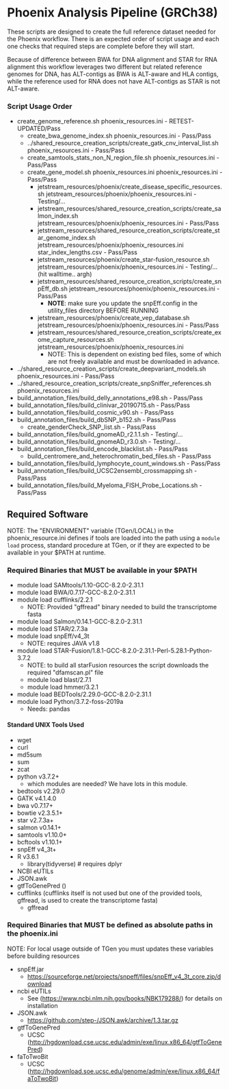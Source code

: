 # Phoenix Analysis Pipeline (GRCh38)

These scripts are designed to create the full reference dataset needed for the Phoenix workflow.
There is an expected order of script usage and each one checks that required steps are complete
before they will start.

Because of difference between BWA for DNA alignment and STAR for RNA alignment this workflow leverages
two different but related reference genomes for DNA, has ALT-contigs as BWA is ALT-aware and HLA contigs,
while the reference used for RNA does not have ALT-contigs as STAR is not ALT-aware.

### Script Usage Order
* create_genome_reference.sh phoenix_resources.ini  - RETEST-UPDATED/Pass
  * create_bwa_genome_index.sh phoenix_resources.ini  - Pass/Pass
  * ../shared_resource_creation_scripts/create_gatk_cnv_interval_list.sh phoenix_resources.ini  - Pass/Pass
  * create_samtools_stats_non_N_region_file.sh phoenix_resources.ini  - Pass/Pass
  * create_gene_model.sh phoenix_resources.ini phoenix_resources.ini - Pass/Pass
    * jetstream_resources/phoenix/create_disease_specific_resources.sh jetstream_resources/phoenix/phoenix_resources.ini - Testing/...
    * jetstream_resources/shared_resource_creation_scripts/create_salmon_index.sh jetstream_resources/phoenix/phoenix_resources.ini - Pass/Pass
    * jetstream_resources/shared_resource_creation_scripts/create_star_genome_index.sh jetstream_resources/phoenix/phoenix_resources.ini star_index_lengths.csv - Pass/Pass
    * jetstream_resources/phoenix/create_star-fusion_resource.sh jetstream_resources/phoenix/phoenix_resources.ini - Testing/... (hit walltime.. argh)
    * jetstream_resources/shared_resource_creation_scripts/create_snpEff_db.sh jetstream_resources/phoenix/phoenix_resources.ini - Pass/Pass
      * **NOTE**: make sure you update the snpEff.config in the utility_files directory BEFORE RUNNING
    * jetstream_resources/phoenix/create_vep_database.sh jetstream_resources/phoenix/phoenix_resources.ini  - Pass/Pass
    * jetstream_resources/shared_resource_creation_scripts/create_exome_capture_resources.sh jetstream_resources/phoenix/phoenix_resources.ini
      * NOTE: This is dependent on existing bed files, some of which are not freely available and must be downloaded in advance.
* ../shared_resource_creation_scripts/create_deepvariant_models.sh phoenix_resources.ini  - Pass/Pass
* ../shared_resource_creation_scripts/create_snpSniffer_references.sh phoenix_resources.ini
* build_annotation_files/build_delly_annotations_e98.sh   - Pass/Pass
* build_annotation_files/build_clinivar_20190715.sh  - Pass/Pass
* build_annotation_files/build_cosmic_v90.sh  - Pass/Pass
* build_annotation_files/build_dbSNP_b152.sh - Pass/Pass
  * create_genderCheck_SNP_list.sh - Pass/Pass
* build_annotation_files/build_gnomeAD_r2.1.1.sh  - Testing/...
* build_annotation_files/build_gnomeAD_r3.0.sh  - Testing/...
* build_annotation_files/build_encode_blacklist.sh  - Pass/Pass
  * build_centromere_and_heterochromatin_bed_files.sh  - Pass/Pass
* build_annotation_files/build_lymphocyte_count_windows.sh  - Pass/Pass
* build_annotation_files/build_UCSC2ensembl_crossmapping.sh  - Pass/Pass
* build_annotation_files/build_Myeloma_FISH_Probe_Locations.sh  - Pass/Pass


## Required Software
NOTE: The "ENVIRONMENT" variable (TGen/LOCAL) in the phoenix_resource.ini defines if tools are loaded into the path using a `module load`
process, standard procedure at TGen, or if they are expected to be available in your $PATH at runtime.

### Required Binaries that MUST be available in your $PATH
* module load SAMtools/1.10-GCC-8.2.0-2.31.1
* module load BWA/0.7.17-GCC-8.2.0-2.31.1
* module load cufflinks/2.2.1
  * NOTE: Provided "gffread" binary needed to build the transcriptome fasta
* module load Salmon/0.14.1-GCC-8.2.0-2.31.1
* module load STAR/2.7.3a
* module load snpEff/v4_3t
  * NOTE: requires JAVA v1.8
* module load STAR-Fusion/1.8.1-GCC-8.2.0-2.31.1-Perl-5.28.1-Python-3.7.2
  * NOTE: to build all starFusion resources the script downloads the required "dfamscan.pl" file
  * module load blast/2.7.1
  * module load hmmer/3.2.1
* module load BEDTools/2.29.0-GCC-8.2.0-2.31.1
* module load Python/3.7.2-foss-2019a
  * Needs: pandas

#### Standard UNIX Tools Used
* wget
* curl
* md5sum
* sum
* zcat
* python v3.7.2+
  * which modules are needed? We have lots in this module.
* bedtools v2.29.0
* GATK v4.1.4.0
* bwa v0.7.17+
* bowtie v2.3.5.1+
* star v2.7.3a+
* salmon v0.14.1+
* samtools v1.10.0+
* bcftools v1.10.1+
* snpEff v4_3t+
* R v3.6.1
  * library(tidyverse) # requires dplyr
* NCBI eUTILs
* JSON.awk
* gtfToGenePred ()
* cufflinks (cufflinks itself is not used but one of the provided tools, gffread, is used to create the transcriptome fasta)
  * gffread

### Required Binaries that MUST be defined as absolute paths in the phoenix.ini
NOTE: For local usage outside of TGen you must updates these variables before building resources
* snpEff.jar
    * https://sourceforge.net/projects/snpeff/files/snpEff_v4_3t_core.zip/download
* ncbi eUTILs
    * See (https://www.ncbi.nlm.nih.gov/books/NBK179288/) for details on installation
* JSON.awk
    * https://github.com/step-/JSON.awk/archive/1.3.tar.gz
* gtfToGenePred
    * UCSC (http://hgdownload.cse.ucsc.edu/admin/exe/linux.x86_64/gtfToGenePred)
* faToTwoBit
    * UCSC (http://hgdownload.soe.ucsc.edu/genome/admin/exe/linux.x86_64/faToTwoBit)
